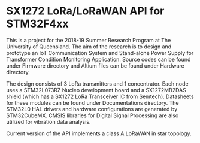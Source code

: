 # SX1272 LoRa/LoRaWAN API for STM32F4xx
This is a project for the 2018-19 Summer Research Program at The University of Queensland. The aim of the research is to design and prototype an IoT Communication System and Stand-alone Power Supply for Transformer Condition Monitoring Application. Source codes can be found under Firmware directory and Altium files can be found under Hardware directory.

The design consists of 3 LoRa transmitters and 1 concentrator. Each node uses a STM32L073RZ Nucleo development board and a SX1272MB2DAS shield (which has a SX1272 LoRa Transceiver IC from Semtech). Datasheets for these modules can be found under Documentations directory. The STM32L0 HAL drivers and hardware configurations are generated by STM32CubeMX. CMSIS libraries for Digital Signal Processing are also utilized for vibration data analysis. 

Current version of the API implements a class A LoRaWAN in star topology. 


